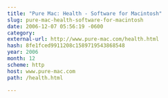 ```yaml
---
title: "Pure Mac: Health - Software for Macintosh"
slug: pure-mac-health-software-for-macintosh
date: 2006-12-07 05:56:19 -0600
category: 
external-url: http://www.pure-mac.com/health.html
hash: 8fe1fced9911208c1589719543868548
year: 2006
month: 12
scheme: http
host: www.pure-mac.com
path: /health.html

---
```



